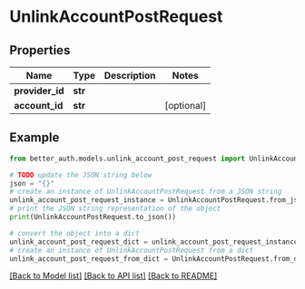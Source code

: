 # UnlinkAccountPostRequest


## Properties

Name | Type | Description | Notes
------------ | ------------- | ------------- | -------------
**provider_id** | **str** |  | 
**account_id** | **str** |  | [optional] 

## Example

```python
from better_auth.models.unlink_account_post_request import UnlinkAccountPostRequest

# TODO update the JSON string below
json = "{}"
# create an instance of UnlinkAccountPostRequest from a JSON string
unlink_account_post_request_instance = UnlinkAccountPostRequest.from_json(json)
# print the JSON string representation of the object
print(UnlinkAccountPostRequest.to_json())

# convert the object into a dict
unlink_account_post_request_dict = unlink_account_post_request_instance.to_dict()
# create an instance of UnlinkAccountPostRequest from a dict
unlink_account_post_request_from_dict = UnlinkAccountPostRequest.from_dict(unlink_account_post_request_dict)
```
[[Back to Model list]](../README.md#documentation-for-models) [[Back to API list]](../README.md#documentation-for-api-endpoints) [[Back to README]](../README.md)


